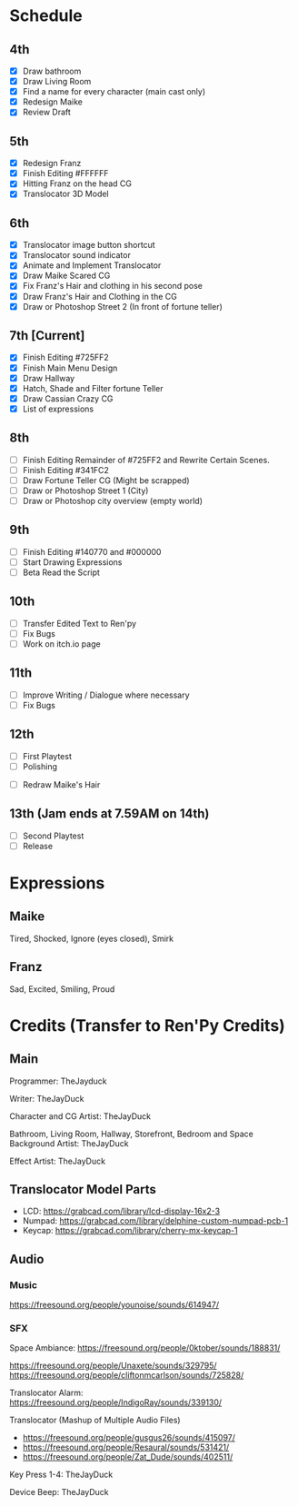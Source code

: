 # Schedule

## 4th

- [x] Draw bathroom
- [x] Draw Living Room
- [x] Find a name for every character (main cast only)
- [x] Redesign Maike
- [x] Review Draft

## 5th

- [x] Redesign Franz
- [x] Finish Editing #FFFFFF
- [x] Hitting Franz on the head CG
- [x] Translocator 3D Model

## 6th

- [x] Translocator image button shortcut
- [x] Translocator sound indicator
- [x] Animate and Implement Translocator
- [x] Draw Maike Scared CG
- [x] Fix Franz's Hair and clothing in his second pose
- [x] Draw Franz's Hair and Clothing in the CG
- [x] Draw or Photoshop Street 2 (In front of fortune teller)

## 7th [Current]

- [x] Finish Editing #725FF2
- [x] Finish Main Menu Design
- [x] Draw Hallway
- [x] Hatch, Shade and Filter fortune Teller
- [x] Draw Cassian Crazy CG
- [x] List of expressions

## 8th

- [ ] Finish Editing Remainder of #725FF2 and Rewrite Certain Scenes.
- [ ] Finish Editing #341FC2
- [ ] Draw Fortune Teller CG (Might be scrapped)
- [ ] Draw or Photoshop Street 1 (City)
- [ ] Draw or Photoshop city overview (empty world)

## 9th

- [ ] Finish Editing #140770 and #000000
- [ ] Start Drawing Expressions
- [ ] Beta Read the Script

## 10th

- [ ] Transfer Edited Text to Ren'py
- [ ] Fix Bugs
- [ ] Work on itch.io page

## 11th

- [ ] Improve Writing / Dialogue where necessary
- [ ] Fix Bugs

## 12th

- [ ] First Playtest
- [ ] Polishing
<!--? Possible Extras! -->
- [ ] Redraw Maike's Hair

## 13th (Jam ends at 7.59AM on 14th)

- [ ] Second Playtest
- [ ] Release

# Expressions

## Maike

Tired, Shocked, Ignore (eyes closed), Smirk

## Franz

Sad, Excited, Smiling, Proud

# Credits (Transfer to Ren'Py Credits)

## Main

Programmer: TheJayduck

Writer: TheJayDuck

Character and CG Artist: TheJayDuck

Bathroom, Living Room, Hallway, Storefront, Bedroom and Space Background Artist: TheJayDuck

Effect Artist: TheJayDuck

## Translocator Model Parts

- LCD: https://grabcad.com/library/lcd-display-16x2-3
- Numpad: https://grabcad.com/library/delphine-custom-numpad-pcb-1
- Keycap: https://grabcad.com/library/cherry-mx-keycap-1

## Audio

### Music

https://freesound.org/people/younoise/sounds/614947/

### SFX

Space Ambiance: https://freesound.org/people/0ktober/sounds/188831/

https://freesound.org/people/Unaxete/sounds/329795/
https://freesound.org/people/cliftonmcarlson/sounds/725828/

Translocator Alarm: https://freesound.org/people/IndigoRay/sounds/339130/

Translocator (Mashup of Multiple Audio Files)

- https://freesound.org/people/gusgus26/sounds/415097/
- https://freesound.org/people/Resaural/sounds/531421/
- https://freesound.org/people/Zat_Dude/sounds/402511/

Key Press 1-4: TheJayDuck

Device Beep: TheJayDuck
